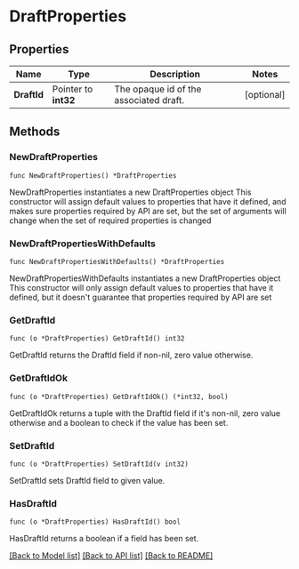 # DraftProperties

## Properties

Name | Type | Description | Notes
------------ | ------------- | ------------- | -------------
**DraftId** | Pointer to **int32** | The opaque id of the associated draft. | [optional] 

## Methods

### NewDraftProperties

`func NewDraftProperties() *DraftProperties`

NewDraftProperties instantiates a new DraftProperties object
This constructor will assign default values to properties that have it defined,
and makes sure properties required by API are set, but the set of arguments
will change when the set of required properties is changed

### NewDraftPropertiesWithDefaults

`func NewDraftPropertiesWithDefaults() *DraftProperties`

NewDraftPropertiesWithDefaults instantiates a new DraftProperties object
This constructor will only assign default values to properties that have it defined,
but it doesn't guarantee that properties required by API are set

### GetDraftId

`func (o *DraftProperties) GetDraftId() int32`

GetDraftId returns the DraftId field if non-nil, zero value otherwise.

### GetDraftIdOk

`func (o *DraftProperties) GetDraftIdOk() (*int32, bool)`

GetDraftIdOk returns a tuple with the DraftId field if it's non-nil, zero value otherwise
and a boolean to check if the value has been set.

### SetDraftId

`func (o *DraftProperties) SetDraftId(v int32)`

SetDraftId sets DraftId field to given value.

### HasDraftId

`func (o *DraftProperties) HasDraftId() bool`

HasDraftId returns a boolean if a field has been set.


[[Back to Model list]](../README.md#documentation-for-models) [[Back to API list]](../README.md#documentation-for-api-endpoints) [[Back to README]](../README.md)


